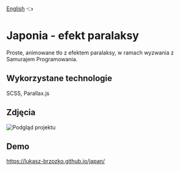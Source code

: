 [English](README.md) :point_left:

# Japonia - efekt paralaksy

Proste, animowane tło z efektem paralaksy, w ramach wyzwania z Samurajem Programowania.


## Wykorzystane technologie

SCSS, Parallax.js


  
## Zdjęcia

![Podgląd projektu]('readme-assets/preview.gif)

  
## Demo

https://lukasz-brzozko.github.io/japan/

  